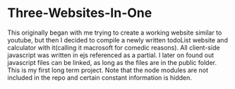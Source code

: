 # Three-Websites-In-One
This originally began with me trying to create a working website similar to youtube, but then I decided to compile a newly written todoList website and calculator with it(calling it macrosoft for comedic reasons). All client-side javascript was written in ejs referenced as a partial. I later on found out javascript files can be linked, as long as the files are in the public folder. This is my first long term project. Note that the node modules are not included in the repo and certain constant information is hidden.
